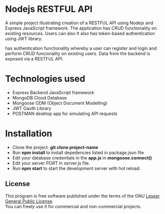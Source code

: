 # Nodejs RESTFUL API 
A simple project illustrating creation of a RESTFUL API using Nodejs and Express JavaScript framework.
The application has CRUD functionality on existing resources. Users can also  It also has token-based authentication
using JWT library. 

 has authentication functionality whereby a user
can register and login and perform CRUD funcionality on existing users. Data from the backend
is exposed via a RESTFUL API.

# Technologies used
* Express Backend JavaScript framework <br/>
* MongoDB Cloud Database <br/>
* Mongoose ODM (Object Document Modelling)<br/>
* JWT Oauth Library <br/>
* POSTMAN desktop app for simulating API requests <br/>


# Installation
* Clone the project.  **git clone project-name**  <br/>
* Run **npm install** to install depedencies listed in package.json file<br/>
* Edit your database credentials in the  **app.js** in **mongoose.connect()** <br/>
* Edit your server PORT in  server.js file.<br/>
* Run **npm start** to start the development server with hot reload. <br/>

## License
This program is free software published under the terms of the GNU [Lesser General Public License](http://www.gnu.org/copyleft/lesser.html). <br/>
You can freely use it for commercial and non-commercial projects.

